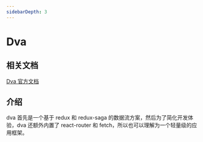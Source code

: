 ```yaml
---
sidebarDepth: 3
---
```


# Dva
## 相关文档

[Dva 官方文档](https://dvajs.com/guide/)  

## 介绍
dva 首先是一个基于 redux 和 redux-saga 的数据流方案，然后为了简化开发体验，dva 还额外内置了 react-router 和 fetch，所以也可以理解为一个轻量级的应用框架。
 